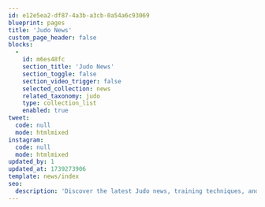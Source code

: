 ```yaml
---
id: e12e5ea2-df87-4a3b-a3cb-0a54a6c93069
blueprint: pages
title: 'Judo News'
custom_page_header: false
blocks:
  -
    id: m6es48fc
    section_title: 'Judo News'
    section_toggle: false
    section_video_trigger: false
    selected_collection: news
    related_taxonomy: judo
    type: collection_list
    enabled: true
tweet:
  code: null
  mode: htmlmixed
instagram:
  code: null
  mode: htmlmixed
updated_by: 1
updated_at: 1739273906
template: news/index
seo:
  description: 'Discover the latest Judo news, training techniques, and updates from Mahd Sports Academy. Stay informed with expert advice, tournament updates, and tips to master Judo.'
---
```

